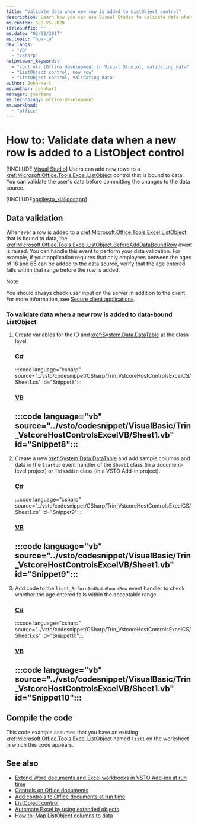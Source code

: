 ```yaml
---
title: "Validate data when new row is added to ListObject control"
description: Learn how you can use Visual Studio to validate data when a new row is added to a ListObject control.
ms.custom: SEO-VS-2020
titleSuffix: ""
ms.date: "02/02/2017"
ms.topic: "how-to"
dev_langs:
  - "VB"
  - "CSharp"
helpviewer_keywords:
  - "controls [Office development in Visual Studio], validating data"
  - "ListObject control, new row"
  - "ListObject control, validating data"
author: John-Hart
ms.author: johnhart
manager: jmartens
ms.technology: office-development
ms.workload:
  - "office"
---
```

# How to: Validate data when a new row is added to a ListObject control

 [!INCLUDE [Visual Studio](~/includes/applies-to-version/vs-windows-only.md)]
  Users can add new rows to a <xref:Microsoft.Office.Tools.Excel.ListObject> control that is bound to data. You can validate the user's data before committing the changes to the data source.

 [!INCLUDE[appliesto_xlalldocapp](../vsto/includes/appliesto-xlalldocapp-md.md)]

## Data validation
 Whenever a row is added to a <xref:Microsoft.Office.Tools.Excel.ListObject> that is bound to data, the <xref:Microsoft.Office.Tools.Excel.ListObject.BeforeAddDataBoundRow> event is raised. You can handle this event to perform your data validation. For example, if your application requires that only employees between the ages of 18 and 65 can be added to the data source, verify that the age entered falls within that range before the row is added.

> [!NOTE]
> You should always check user input on the server in addition to the client. For more information, see [Secure client applications](/dotnet/framework/data/adonet/secure-client-applications).

### To validate data when a new row is added to data-bound ListObject

1. Create variables for the ID and <xref:System.Data.DataTable> at the class level.

     ### [C#](#tab/csharp)
     :::code language="csharp" source="../vsto/codesnippet/CSharp/Trin_VstcoreHostControlsExcelCS/Sheet1.cs" id="Snippet8":::

     ### [VB](#tab/vb)
     :::code language="vb" source="../vsto/codesnippet/VisualBasic/Trin_VstcoreHostControlsExcelVB/Sheet1.vb" id="Snippet8":::
     ---

2. Create a new <xref:System.Data.DataTable> and add sample columns and data in the `Startup` event handler of the `Sheet1` class (in a document-level project) or `ThisAddIn` class (in a VSTO Add-in project).

     ### [C#](#tab/csharp)
     :::code language="csharp" source="../vsto/codesnippet/CSharp/Trin_VstcoreHostControlsExcelCS/Sheet1.cs" id="Snippet9":::

     ### [VB](#tab/vb)
     :::code language="vb" source="../vsto/codesnippet/VisualBasic/Trin_VstcoreHostControlsExcelVB/Sheet1.vb" id="Snippet9":::
     ---

3. Add code to the `list1_BeforeAddDataBoundRow` event handler to check whether the age entered falls within the acceptable range.

     ### [C#](#tab/csharp)
     :::code language="csharp" source="../vsto/codesnippet/CSharp/Trin_VstcoreHostControlsExcelCS/Sheet1.cs" id="Snippet10":::

     ### [VB](#tab/vb)
     :::code language="vb" source="../vsto/codesnippet/VisualBasic/Trin_VstcoreHostControlsExcelVB/Sheet1.vb" id="Snippet10":::
     ---

## Compile the code
 This code example assumes that you have an existing <xref:Microsoft.Office.Tools.Excel.ListObject> named `list1` on the worksheet in which this code appears.

## See also
- [Extend Word documents and Excel workbooks in VSTO Add-ins at run time](../vsto/extending-word-documents-and-excel-workbooks-in-vsto-add-ins-at-run-time.md)
- [Controls on Office documents](../vsto/controls-on-office-documents.md)
- [Add controls to Office documents at run time](../vsto/adding-controls-to-office-documents-at-run-time.md)
- [ListObject control](../vsto/listobject-control.md)
- [Automate Excel by using extended objects](../vsto/automating-excel-by-using-extended-objects.md)
- [How to: Map ListObject columns to data](../vsto/how-to-map-listobject-columns-to-data.md)
